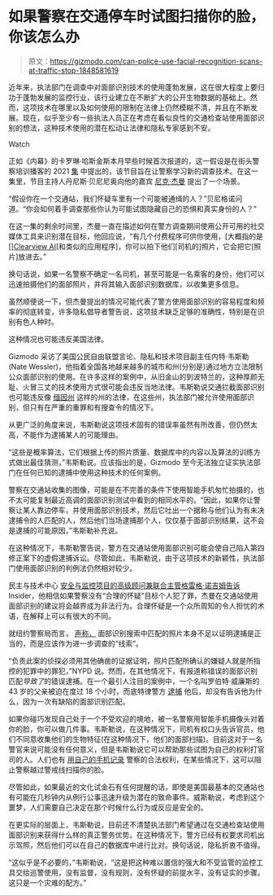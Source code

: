 # 如果警察在交通停车时试图扫描你的脸，你该怎么办

> 原文：<https://gizmodo.com/can-police-use-facial-recognition-scans-at-traffic-stop-1848581619>

近年来，执法部门在调查中对面部识别技术的使用蓬勃发展，这在很大程度上要归功于蓬勃发展的监控行业，该行业建立在不断扩大的公开生物数据的基础上。然而，这项技术在哪里以及如何使用的限制在法律上仍然模糊不清，并且在不断发展。现在，似乎至少有一些执法人员正在考虑在看似良性的交通检查站使用面部识别的想法，这种技术使用的潜在松动让法律和隐私专家感到不安。

Watch

正如《内幕》的卡罗琳·哈斯金斯本月早些时候首次报道的，这一假设是在街头警察培训播客的 2021 [集](https://streetcoptraining.com/captivate-podcast/social-media-and-online-tactics-feat-nick-jerman/) 中提出的，该节目旨在让警察学习新的调查技术。在这一集里，节目主持人丹尼斯·贝尼尼奥向他的嘉宾 [尼克·杰曼](https://www.businessinsider.com/police-trained-create-fake-social-media-accounts-using-ai-images-2022-1) 提出了一个场景。

“假设你在一个交通站，我们怀疑车里有一个可能被通缉的人？”贝尼格诺问道。“你会如何着手调查那些你认为可能试图隐藏自己的恐惧和真实身份的人？”

在这一集的剩余时间里，杰曼一直在描述如何在警方调查期间使用公开可用的社交媒体工具来识别潜在目标，他回应说，“有几个付费程序可供你使用，[大概指的是[[]Clearview AI](https://gizmodo.com/clearview-ai-facial-recognition-end-of-anonymity-us-age-1848507135)[和类似的应用程序]，你可以拍下他们[司机的]照片，它会把它[照片]放进去。”

换句话说，如果一名警察不确定一名司机，甚至可能是一名乘客的身份，他们可以迅速拍摄他们的面部照片，并将其输入面部识别数据库，以收集更多信息。

虽然顺便说一下，但杰曼提出的情况可能代表了警方使用面部识别的容易程度和频率的彻底转变，许多隐私倡导者警告说，这项技术缺乏足够的准确性，特别是在识别有色人种时。

这种情况也可能违反美国法律。

Gizmodo 采访了美国公民自由联盟言论、隐私和技术项目副主任内特·韦斯勒(Nate Wessler)，他指着全国各地越来越多的城市和州(分别是)通过地方立法限制公众面部识别的使用。在许多这样的案例中，从旧金山的到波特兰的，这种厚颜无耻、火冒三丈的技术使用方式很可能会违反当地法律。韦斯勒说交通拦截面部识别也可能违反像 [缅因州](https://www.theverge.com/2021/6/30/22557516/maine-facial-recognition-ban-state-law) 这样的州的法律，在这些州，执法部门被允许使用面部识别，但只有在严重的重罪和有搜查令的情况下。

从更广泛的角度来说，韦斯勒说这项技术固有的错误率虽然有所改善，但仍然太高，不能作为逮捕某人的可能理由。

“这些是概率算法，它们根据上传的照片质量、数据库中的内容以及算法的训练方式做出最佳猜测，”韦斯勒说。应该指出的是，Gizmodo 至今无法独立证实执法部门在任何已知的逮捕中使用这种技术的任何案例。

警察在交通站收集的图像，可能是在不完善的条件下使用智能手机匆忙拍摄的，也不太可能复制最近高调的面部识别测试中看到的相同水平的。“因此，如果你让警察让某人靠边停车，并使用面部识别技术，然后它吐出一个据称与他们认为有未决逮捕令的人匹配的人，然后他们当场逮捕那个人，仅仅基于面部识别结果，这不会是逮捕的可能原因，”韦斯勒补充说。

在这种情况下，韦斯勒警告说，警方在交通站使用面部识别可能会使自己陷入第四修正案下的虚假逮捕诉讼。尽管如此，韦斯勒说，由于这项技术的新颖性，执法部门使用面部识别的判例法仍然相对较少。

民主与技术中心 [安全与监控项目的高级顾问兼联合主管格雷格·诺吉姆告诉](https://www.businessinsider.com/police-workshop-street-cop-training-podcast-facial-recognition-traffic-stops-2022-2) Insider，他相信如果警察没有“合理的怀疑”目标个人犯了罪，杰曼在交通站使用面部识别的建议将会越界成为非法行为。合理怀疑是一个众所周知的令人担忧的术语，在解释上可以有很大的不同。

就纽约警察局而言， [声称，](https://www1.nyc.gov/site/nypd/about/about-nypd/equipment-tech/facial-recognition.page) 面部识别搜索中匹配的照片本身不足以证明逮捕是正当的，而是应该作为进一步调查的“线索”。

“负责此案的侦探必须用其他确凿的证据证明，照片匹配所确认的嫌疑人就是所指控的犯罪中的罪犯，”NYPD 说。然而，在其他情况下，有报道称错误的面部识别匹配*导致了*的错误逮捕。在一个最引人注目的案例中，一个名叫罗伯特·威廉斯的 43 岁的父亲被迫在度过 18 个小时，而底特律警方 [逮捕](https://gizmodo.com/police-wrongly-arrested-a-black-man-using-racist-facial-1844151847) 他后，却没有告诉他为什么，因为一次有缺陷的面部识别匹配。

如果你碰巧发现自己处于一个不受欢迎的境地，被一名警察用智能手机摄像头对着你的脸，你可以做几件事。韦斯勒说，在这种情况下，司机有权口头告诉官员，他们不同意收集他们的生物特征(在这种情况下，他们的面部扫描)。目前这对于一名警官来说可能没有任何意义，但是韦斯勒说它可以帮助那些试图为自己的权利打官司的人。人们也有 [用自己的手机记录](https://www.eff.org/deeplinks/2020/06/you-have-first-amendment-right-record-police) 警察的合法权利，在某些情况下，这可以阻止警察越过警戒线扫描你的脸。

尽管如此，如果最近的文化试金石有任何提醒的话，即使是美国最基本的交通站也有可能在几秒钟内从例行公事迅速升级为潜在的致命事件。威斯勒说，考虑到这个噩梦，人们需要自己决定在那个时候什么行为或反应是安全的。

在更实际的层面上，韦斯勒说，目前还不清楚执法部门希望通过在交通检查站使用面部识别来获得什么样的真正警务优势。在这种情况下，警方已经有权要求司机出示驾照，然后他们可以在自己的数据库中进行比对。换句话说，隐私折衷不值得。

“这似乎是不必要的，”韦斯勒说，“这是把这种难以置信的强大和不受监管的监控工具交给巡警使用，没有监督，没有规则，没有怀疑的前提水平，没有证实的步骤。这只是一个灾难的配方。”
